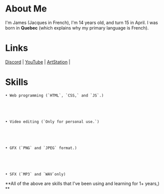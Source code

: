 # About Me
I'm James (Jacques in French), I'm 14 years old, and turn 15 in April. I was born in **Quebec** (which explains why my primary language is French).

# Links

[Discord](https://dsc.gg/wumpkingdom) |
[YouTube](https://youtube.com/channel/UCC1TW4kMMdmrfWXBX8nRnWg) |
[ArtStation](https://artstation.com/Wumpter15) |

# Skills

```
• Web programming (`HTML`, `CSS,` and `JS`.)





• Video editing (`Only for personal use.`)





• GFX (`PNG` and `JPEG` format.)





• SFX (`MP3` and `WAV`only)
```


**All of the above are skills that I've been using and learning for 1+ years,)
**
